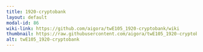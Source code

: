 ```yaml
---
title: 1920-cryptobank
layout: default
modal-id: 86
wiki-link: https://github.com/aigora/twE105_1920-cryptobank/wiki
thumbnail: https://raw.githubusercontent.com/aigora/twE105_1920-cryptobank/master/logo.png
alt: twE105_1920-cryptobank
---
```

